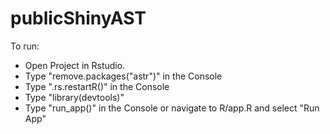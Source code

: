 # publicShinyAST
 
 To run:
 
 - Open Project in Rstudio.
 - Type "remove.packages("astr")" in the Console
 - Type ".rs.restartR()" in the Console
 - Type "library(devtools)"
 - Type "run_app()" in the Console or navigate to R/app.R and select "Run App"

